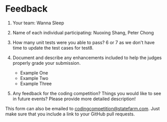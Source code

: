 # Feedback

1. Your team: Wanna Sleep
2. Name of each individual participating: Nuoxing Shang, Peter Chong
3. How many unit tests were you able to pass?
   6 or 7 as we don't have time to update the test cases for test8.
4. Document and describe any enhancements included to help the judges properly grade your submission.

   - Example One
   - Example Two
   - Example Three

5. Any feedback for the coding competition? Things you would like to see in future events?
   Please provide more detailed description!

This form can also be emailed to [codingcompetition@statefarm.com](mailto:codingcompetition@statefarm.com). Just make sure that you include a link to your GitHub pull requests.
